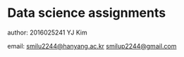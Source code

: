 # Data science assignments

author: 2016025241 YJ Kim

email: smilu2244@hanyang.ac.kr smilup2244@gmail.com

